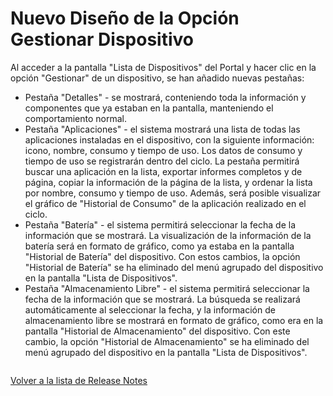 # Nuevo Diseño de la Opción Gestionar Dispositivo

Al acceder a la pantalla "Lista de Dispositivos" del Portal y hacer clic en la opción "Gestionar" de un dispositivo, se han añadido nuevas pestañas:

* Pestaña "Detalles" - se mostrará, conteniendo toda la información y componentes que ya estaban en la pantalla, manteniendo el comportamiento normal.
* Pestaña "Aplicaciones" - el sistema mostrará una lista de todas las aplicaciones instaladas en el dispositivo, con la siguiente información: icono, nombre, consumo y tiempo de uso. Los datos de consumo y tiempo de uso se registrarán dentro del ciclo. La pestaña permitirá buscar una aplicación en la lista, exportar informes completos y de página, copiar la información de la página de la lista, y ordenar la lista por nombre, consumo y tiempo de uso. Además, será posible visualizar el gráfico de "Historial de Consumo" de la aplicación realizado en el ciclo.
* Pestaña "Batería" - el sistema permitirá seleccionar la fecha de la información que se mostrará. La visualización de la información de la batería será en formato de gráfico, como ya estaba en la pantalla "Historial de Batería" del dispositivo. Con estos cambios, la opción "Historial de Batería" se ha eliminado del menú agrupado del dispositivo en la pantalla "Lista de Dispositivos".
* Pestaña "Almacenamiento Libre" - el sistema permitirá seleccionar la fecha de la información que se mostrará. La búsqueda se realizará automáticamente al seleccionar la fecha, y la información de almacenamiento libre se mostrará en formato de gráfico, como era en la pantalla "Historial de Almacenamiento" del dispositivo. Con este cambio, la opción "Historial de Almacenamiento" se ha eliminado del menú agrupado del dispositivo en la pantalla "Lista de Dispositivos".

<figure><img src="../../../.gitbook/assets/image (148).png" alt=""><figcaption></figcaption></figure>

[Volver a la lista de Release Notes](./)
